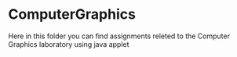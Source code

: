 # ComputerGraphics
Here in this folder you can find assignments releted to the Computer Graphics laboratory using java applet
